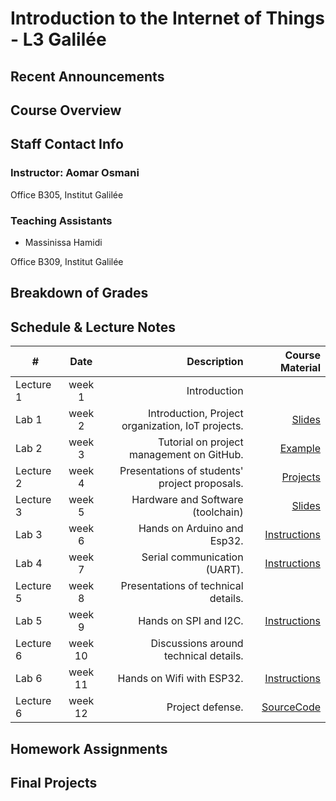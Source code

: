 # Introduction to the Internet of Things - L3 Galilée

## Recent Announcements 

## Course Overview 

## Staff Contact Info
### Instructor: Aomar Osmani
Office B305, Institut Galilée

### Teaching Assistants
* Massinissa Hamidi

Office B309, Institut Galilée

## Breakdown of Grades

## Schedule & Lecture Notes
| #             | Date          | Description                                       | Course Material |
| ------------- |:-------------:| ------------:                                     |----------------:|
| Lecture 1     | week 1  | Introduction                                      |                 |
| Lab 1         | week 2  | Introduction, Project organization, IoT projects. | [Slides](https://raw.githubusercontent.com/institut-galilee/courses-2020/main/iot-l3-oct-22-2020.pdf) |
| Lab 2         | week 3  | Tutorial on project management on GitHub.         | [Example](https://github.com/institut-galilee/guessless) |
| Lecture 2     | week 4  | Presentations of students' project proposals.     | [Projects](https://github.com/institut-galilee) |
| Lecture 3     | week 5  | Hardware and Software (toolchain)                 | [Slides](https://raw.githubusercontent.com/institut-galilee/courses-2020/main/iot-l3-oct-28-2020.pdf)               |
| Lab 3         | week 6  | Hands on Arduino and Esp32.                       | [Instructions](https://github.com/institut-galilee/lab-one-2019) |
| Lab 4         | week 7  | Serial communication (UART).                      | [Instructions](https://github.com/institut-galilee/lab-two-2019) |
| Lecture 5     | week 8  | Presentations of technical details.               |                 |
| Lab 5         | week 9  | Hands on SPI and I2C.                             | [Instructions](https://github.com/institut-galilee/lab-three-2019) |
| Lecture 6     | week 10  | Discussions around technical details.             |                 |
| Lab 6         | week 11  | Hands on Wifi with ESP32.                         | [Instructions](https://github.com/institut-galilee/lab-four-2019) |
| Lecture 6     | week 12  | Project defense.                                  | [SourceCode](https://github.com/orgs/institut-galilee/repositories?q=topic%3A2020+topic%3Al3+NOT+lab)                |

## Homework Assignments

## Final Projects
